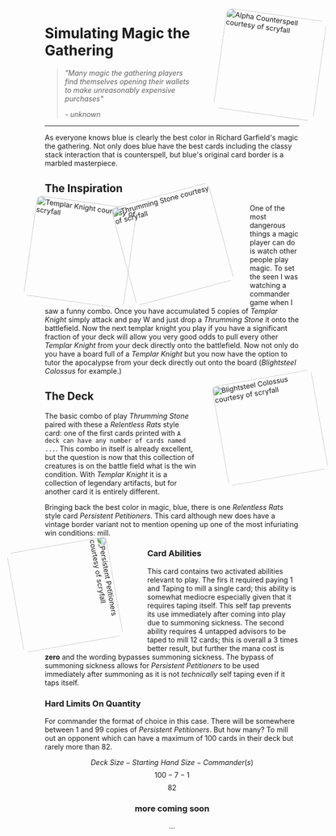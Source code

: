 <img align="right" src="https://cards.scryfall.io/large/front/0/d/0df55e3f-14de-46ef-b6b1-616618724d9e.jpg?1559591713" alt="Alpha Counterspell courtesy of scryfall" width="200" style="transform: translate(42px, 18px) rotate(8deg); border-radius: 14px"/>

# Simulating Magic the Gathering


> *"Many magic the gathering players find themselves opening their wallets to make unreasonably expensive purchases"*
>
> *- unknown*

---

As everyone knows blue is clearly the best color in Richard Garfield's magic the gathering. Not only does blue have the best cards including the classy stack interaction that is counterspell, but blue's original card border is a marbled masterpiece.

## The Inspiration
<span align="left">
<img align="left" src="https://cards.scryfall.io/large/front/3/d/3d5a1bec-9128-4c5e-98c3-317424f892d1.jpg?1721423636" alt="Templar Knight courtesy of scryfall" width="200" style="transform:rotate(8deg) translate(-30px); border-radius: 10px"/>
<img align="left" src="https://cards.scryfall.io/large/front/1/4/14adc0af-de61-4872-916c-3cf480dece46.jpg?1673149437" alt="Thrumming Stone courtesy of scryfall" width="200" style="transform: translate(-50px, -20px) rotate(-15deg); border-radius: 9px"/>
</span>



One of the most dangerous things a magic player can do is watch other people play magic. To set the seen I was watching a commander game when I saw a funny combo. Once you have accumulated 5 copies of *Templar Knight* simply attack and pay W and just drop a *Thrumming Stone* it onto the battlefield. Now the next templar knight you play if you have a significant fraction of your deck will allow you very good odds to pull every other *Templar Knight* from your deck directly onto the battlefield. Now not only do you have a board full of a *Templar Knight* but you now have the option to tutor the apocalypse from your deck directly out onto the board (*Blightsteel Colossus* for example.)

<img align="right" src="https://cards.scryfall.io/large/front/7/9/7928bb14-7631-4830-a756-26d1ea832ba2.jpg?1562612395" alt="Blightsteel Colossus courtesy of scryfall" width="200" style="transform: translate(42px, -10px) rotate(-10deg); border-radius: 10px"/>


## The Deck
The basic combo of play *Thrumming Stone* paired with these a *Relentless Rats* style card: one of the first cards printed with `A deck can have any number of cards named ...`. This combo in itself is already excellent, but the question is now that this collection of creatures is on the battle field what is the win condition. With *Templar Knight* it is a collection of legendary artifacts, but for another card it is entirely different.

Bringing back the best color in magic, blue, there is one *Relentless Rats* style card *Persistent Petitioners*. This card although new does have a vintage border variant not to mention opening up one of the most infuriating win conditions: mill.

<img align="left" src="https://cards.scryfall.io/large/front/8/1/81610aa1-d877-4ae0-ae38-cdf8971b7fc0.jpg?1702421583" alt="Persistent Petitioners courtesy of scryfall" width="200" style="transform: translate(-60px, 0px) rotate(80deg);border-radius: 10px"/>

### Card Abilities
This card contains two activated abilities relevant to play. The firs it required paying 1 and Taping to mill a single card; this ability is somewhat mediocre especially given that it requires taping itself. This self tap prevents its use immediately after coming into play due to summoning sickness. The second ability requires 4 untapped advisors to be taped to mill 12 cards; this is overall a 3 times better result, but further the mana cost is **zero** and the wording bypasses summoning sickness. The bypass of summoning sickness allows for *Persistent Petitioners* to be used immediately after summoning as it is not *technically* self taping even if it taps itself.

### Hard Limits On Quantity
For commander the format of choice in this case. There will be somewhere between 1 and 99 copies of *Persistent Petitioners*. But how many? To mill out an opponent which can have a maximum of 100 cards in their deck but rarely more than 82.

$${Deck\ Size} - {Starting\ Hand\ Size} - {Commander(s)}$$
$$ 100 - 7 - 1$$
$$ 82 $$

<div align="center">

### more coming soon
...
</div>